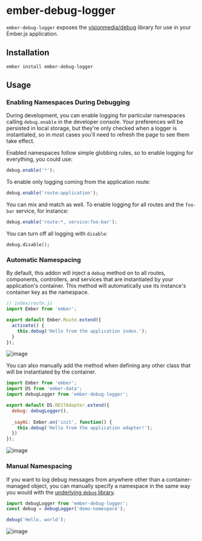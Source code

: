 # ember-debug-logger

`ember-debug-logger` exposes the [visionmedia/debug](//github.com/visionmedia/debug) library for use in your Ember.js application.

## Installation

`ember install ember-debug-logger`

## Usage

### Enabling Namespaces During Debugging

During development, you can enable logging for particular namespaces calling `debug.enable` in the developer console. Your preferences will be persisted in local storage, but they're only checked when a logger is instantiated, so in most cases you'll need to refresh the page to see them take effect.

Enabled namespaces follow simple globbing rules, so to enable logging for everything, you could use:

```js
debug.enable('*');
```

To enable only logging coming from the application route:

```js
debug.enable('route:application');
```

You can mix and match as well. To enable logging for all routes and the `foo-bar` service, for instance:

```js
debug.enable('route:*, service:foo-bar');
```

You can turn off all logging with `disable`:

```
debug.disable();
```

### Automatic Namespacing

By default, this addon will inject a `debug` method on to all routes, components, controllers, and services that are instantiated by your application's container. This method will automatically use its instance's container key as the namespace.

```js
// index/route.js
import Ember from 'ember';

export default Ember.Route.extend({
  activate() {
    this.debug('Hello from the application index.');
  }
});
```

![image](https://cloud.githubusercontent.com/assets/108688/8262107/e0e71bb8-169d-11e5-9b74-9a895ed7e418.png)


You can also manually add the method when defining any other class that will be instantiated by the container.

```js
import Ember from 'ember';
import DS from 'ember-data';
import debugLogger from 'ember-debug-logger';

export default DS.RESTAdapter.extend({
  debug: debugLogger(),
  
  _sayHi: Ember.on('init', function() {
    this.debug('Hello from the application adapter!');
  })
});
```

![image](https://cloud.githubusercontent.com/assets/108688/8262918/52e85f82-16a4-11e5-9b00-22e95e3848ae.png)


### Manual Namespacing

If you want to log debug messages from anywhere other than a container-managed object, you can manually specify a namespace in the same way you would with the [underlying `debug` library](//github.com/visionmedia/debug).

```js
import debugLogger from 'ember-debug-logger';
const debug = debugLogger('demo-namespace');

debug('Hello, world');
```

![image](https://cloud.githubusercontent.com/assets/108688/8261895/117445f0-169c-11e5-913e-941e82dd2a52.png)
